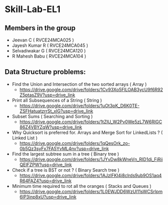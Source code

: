 # Skill-Lab-EL1
## Members in the group
- Jeevan C ( RVCE24MCA025 )
- Jayesh Kumar R ( RVCE24MCA045 )
- Selvadiwakar G ( RVCE24MCA120 )
- R Mahesh Babu ( RVCE24MCA104 )
## Data Structure problems:
- Find the Union and Intersection of the two sorted arrays ( Array )
   - https://drive.google.com/drive/folders/1Cv93Xo5FlLOAB3ycU9f6R92Z5ptasZ9V?usp=drive_link
- Print all Subsequences of a String ( String )
   - https://drive.google.com/drive/folders/1uOt3pK_D6K0TE-ZSFHatuatzrrSt_xIG?usp=drive_link
- Subset Sums ( Searching and Sorting )
   - https://drive.google.com/drive/folders/1tZlU_W2Pv0We5zL7W6RlGC86Z4VBYZqW?usp=drive_link
- Why Quicksort is preferred for. Arrays and Merge Sort for LinkedLists ? ( Linked List )
   - https://drive.google.com/drive/folders/1qQesOrk_zo-0b5Qz3syFx7FA5YvML4nv?usp=drive_link
- Find the largest subtree sum in a tree ( Binary tree )
  - https://drive.google.com/drive/folders/1JYvDw8kWneVn_RID1di_FjRiiQElFZPW?usp=drive_link
- Check if a tree is BST or not ? ( Binary Search tree )
  - https://drive.google.com/drive/folders/1AJzlFKI4i8clrds9ub9OS1aq4R64FAZ4?usp=drive_link
- Minimum time required to rot all the oranges ( Stacks and Queues )
  - https://drive.google.com/drive/folders/1L0EWJDD6WzUl11sWCSrlpm6lP3inp8xU?usp=drive_link
